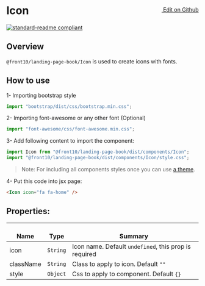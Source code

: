 <a style="float:right; margin-top: 30px;" target="_blank" href="https://github.com/front10/landing-page-book/edit/master/src/components/Icon/README.md"> <img width="15px;" src="https://assets-cdn.github.com/images/icons/emoji/unicode/270f.png"/> Edit on Github
</a>

# Icon

[![standard-readme compliant](https://img.shields.io/badge/standard--readme-OK-green.svg?style=flat-square)](https://github.com/RichardLitt/standard-readme)

## Overview
`@front10/landing-page-book/Icon` is used to create icons with fonts.

## How to use
1- Importing bootstrap style

```js
import "bootstrap/dist/css/bootstrap.min.css";
```

2- Importing font-awesome or any other font (Optional)

```js
import "font-awesome/css/font-awesome.min.css";
```

3- Add following content to import the component:

```js
import Icon from "@front10/landing-page-book/dist/components/Icon";
import "@front10/landing-page-book/dist/components/Icon/style.css";
```

> Note: For including all components styles once you can use [a theme](https://github.com/front10/landing-page-book/wiki/Theming).

4- Put this code into jsx page:
```html
<Icon icon="fa fa-home" />
```

## Properties:

| </br>Name   | </br>Type | </br>Summary                                                                                 | 
| ------------| - | ------------------------------------------------------------------------------------------------------ |
| icon      | `String` | Icon name. Default `undefined`, this prop is required |
| className      | `String` | Class to apply to icon. Default `""` |
| style      | `Object` | Css to apply to component. Default `{}` |

